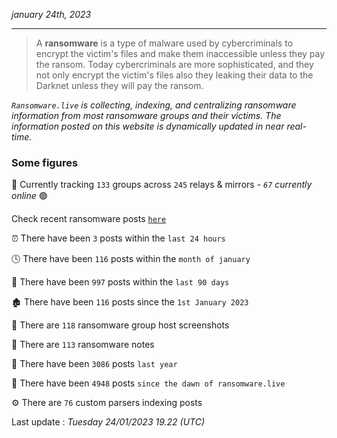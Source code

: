 _january 24th, 2023_

---

> A **ransomware** is a type of malware used by cybercriminals to encrypt the victim's files and make them inaccessible unless they pay the ransom. Today cybercriminals are more sophisticated, and they not only encrypt the victim's files also they leaking their data to the Darknet unless they will pay the ransom.


_`Ransomware.live` is collecting, indexing, and centralizing ransomware information from most ransomware groups and their victims. The information posted on this website is dynamically updated in near real-time._

### Some figures 

🔎 Currently tracking `133` groups across `245` relays & mirrors - _`67` currently online_ 🟢

Check recent ransomware posts [`here`](recentposts.md)


⏰ There have been `3` posts within the `last 24 hours`

🕓 There have been `116` posts within the `month of january`

📅 There have been `997` posts within the `last 90 days`

🏚 There have been `116` posts since the `1st January 2023`

📸 There are `118` ransomware group host screenshots

📝 There are `113` ransomware notes

🚀 There have been `3086` posts `last year`

🐣 There have been `4948` posts `since the dawn of ransomware.live`

⚙️ There are `76` custom parsers indexing posts



Last update : _Tuesday 24/01/2023 19.22 (UTC)_

